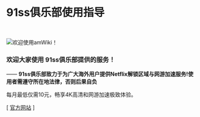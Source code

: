 # 91ss俱乐部使用指导

<br>

![欢迎使用amWiki！](amWiki/images/logo.png "欢迎使用amWiki！")  

### 欢迎大家使用 91ss俱乐部提供的服务！
—— **91ss俱乐部致力于为广大海外用户提供Netflix解锁区域与网游加速服务!使用者需遵守所在地法律，否则后果自负**  


每月最低仅需10元，畅享4K高清和网游加速极致体验。

[ [官方网站](https://www.91ss.club) ]  

